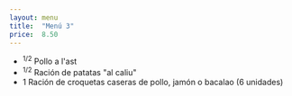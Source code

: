 ```yaml
---
layout: menu
title:  "Menú 3"
price:  8.50
---
```

* <sup>1/2</sup> Pollo a l'ast
* <sup>1/2</sup> Ración de patatas "al caliu"
* 1 Ración de croquetas caseras de pollo, jamón o bacalao (6 unidades)

